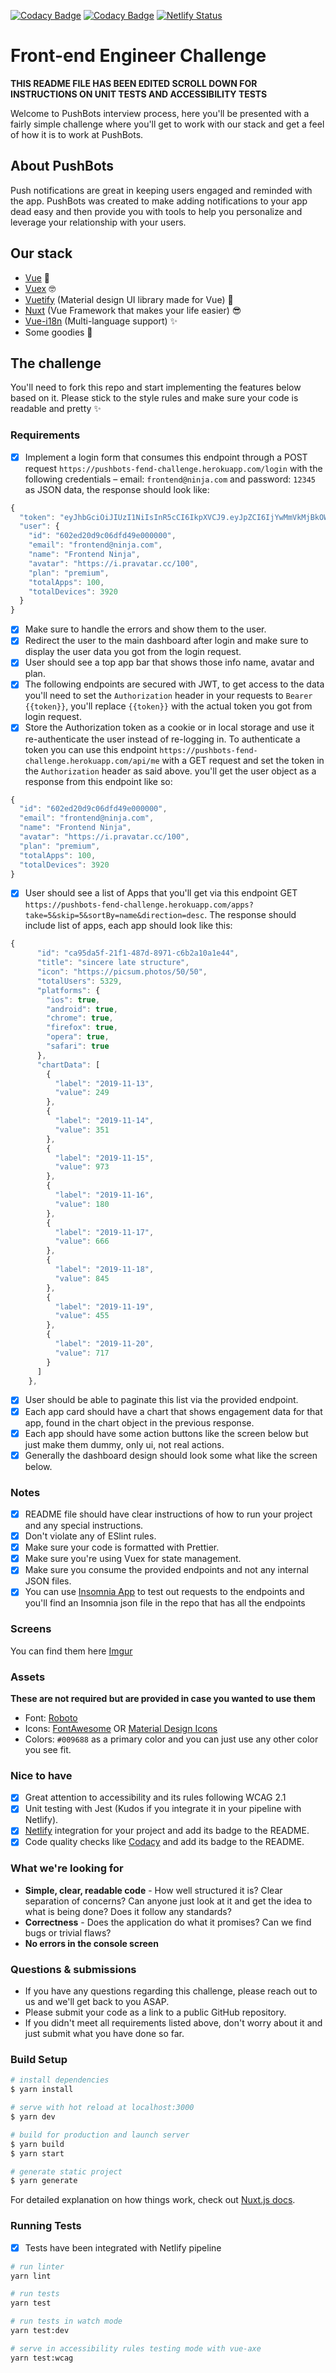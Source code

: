 [![Codacy Badge](https://api.codacy.com/project/badge/Grade/e346c9af012f48308019c58ea08983f1)](https://www.codacy.com/manual/zizohotot/frontend-challenge?utm_source=github.com&utm_medium=referral&utm_content=ziadalzarka/frontend-challenge&utm_campaign=Badge_Grade)
[![Codacy Badge](https://api.codacy.com/project/badge/Coverage/e346c9af012f48308019c58ea08983f1)](https://www.codacy.com/manual/zizohotot/frontend-challenge?utm_source=github.com&utm_medium=referral&utm_content=ziadalzarka/frontend-challenge&utm_campaign=Badge_Coverage)
[![Netlify Status](https://api.netlify.com/api/v1/badges/83897776-3c94-4daf-9169-dce296da2bc9/deploy-status)](https://app.netlify.com/sites/jolly-chandrasekhar-9f978b/deploys)

# Front-end Engineer Challenge

**THIS README FILE HAS BEEN EDITED SCROLL DOWN FOR INSTRUCTIONS ON UNIT TESTS AND ACCESSIBILITY TESTS**

Welcome to PushBots interview process, here you'll be presented with a fairly simple challenge where you'll get to work with our stack and get a feel of how it is to work at PushBots.

## About PushBots

Push notifications are great in keeping users engaged and reminded with the app. PushBots was created to make adding notifications to your app dead easy and then provide you with tools to help you personalize and leverage your relationship with your users.

## Our stack

-   [Vue](https://vuejs.org/) 🚀
-   [Vuex](https://vuex.vuejs.org/) 🤓
-   [Vuetify](http://vuetifyjs.com/) (Material design UI library made for Vue) 🎨
-   [Nuxt](https://nuxtjs.org/) (Vue Framework that makes your life easier) 😎
-   [Vue-i18n](https://kazupon.github.io/vue-i18n/) (Multi-language support) ✨
-   Some goodies 🎁

## The challenge

You'll need to fork this repo and start implementing the features below based on it.
Please stick to the style rules and make sure your code is readable and pretty ✨

### Requirements

-   [x] Implement a login form that consumes this endpoint through a POST request `https://pushbots-fend-challenge.herokuapp.com/login` with the following credentials – email: `frontend@ninja.com` and password: `12345` as JSON data, the response should look like:

```js
{
  "token": "eyJhbGciOiJIUzI1NiIsInR5cCI6IkpXVCJ9.eyJpZCI6IjYwMmVkMjBkOWMwNmRmZDQ5ZTAwMDAwMCIsImlhdCI6MTU3NDI0MzI2NywiZXhwIjoxNTc0MjU0MDY3fQ.kcaHD6m2seyKo27LeDHI-WpBAHl-c4awSIY3mEg2vQE",
  "user": {
    "id": "602ed20d9c06dfd49e000000",
    "email": "frontend@ninja.com",
    "name": "Frontend Ninja",
    "avatar": "https://i.pravatar.cc/100",
    "plan": "premium",
    "totalApps": 100,
    "totalDevices": 3920
  }
}
```

-   [x] Make sure to handle the errors and show them to the user.
-   [x] Redirect the user to the main dashboard after login and make sure to display the user data you got from the login request.
-   [x] User should see a top app bar that shows those info name, avatar and plan.
-   [x] The following endpoints are secured with JWT, to get access to the data you'll need to set the `Authorization` header in your requests to `Bearer {{token}}`, you'll replace `{{token}}` with the actual token you got from login request.
-   [x] Store the Authorization token as a cookie or in local storage and use it re-authenticate the user instead of re-logging in. To authenticate a token you can use this endpoint `https://pushbots-fend-challenge.herokuapp.com/api/me` with a GET request and set the token in the `Authorization` header as said above. you'll get the user object as a response from this endpoint like so:

```js
{
  "id": "602ed20d9c06dfd49e000000",
  "email": "frontend@ninja.com",
  "name": "Frontend Ninja",
  "avatar": "https://i.pravatar.cc/100",
  "plan": "premium",
  "totalApps": 100,
  "totalDevices": 3920
}
```

-   [x] User should see a list of Apps that you'll get via this endpoint GET `https://pushbots-fend-challenge.herokuapp.com/apps?take=5&skip=5&sortBy=name&direction=desc`. The response should include list of apps, each app should look like this:

```js
{
      "id": "ca95da5f-21f1-487d-8971-c6b2a10a1e44",
      "title": "sincere late structure",
      "icon": "https://picsum.photos/50/50",
      "totalUsers": 5329,
      "platforms": {
        "ios": true,
        "android": true,
        "chrome": true,
        "firefox": true,
        "opera": true,
        "safari": true
      },
      "chartData": [
        {
          "label": "2019-11-13",
          "value": 249
        },
        {
          "label": "2019-11-14",
          "value": 351
        },
        {
          "label": "2019-11-15",
          "value": 973
        },
        {
          "label": "2019-11-16",
          "value": 180
        },
        {
          "label": "2019-11-17",
          "value": 666
        },
        {
          "label": "2019-11-18",
          "value": 845
        },
        {
          "label": "2019-11-19",
          "value": 455
        },
        {
          "label": "2019-11-20",
          "value": 717
        }
      ]
    },
```

-   [x] User should be able to paginate this list via the provided endpoint.
-   [x] Each app card should have a chart that shows engagement data for that app, found in the chart object in the previous response.
-   [x] Each app should have some action buttons like the screen below but just make them dummy, only ui, not real actions.
-   [x] Generally the dashboard design should look some what like the screen below.

### Notes

-   [x] README file should have clear instructions of how to run your project and any special instructions.
-   [x] Don't violate any of ESlint rules.
-   [x] Make sure your code is formatted with Prettier.
-   [x] Make sure you're using Vuex for state management.
-   [x] Make sure you consume the provided endpoints and not any internal JSON files.
-   [x] You can use [Insomnia App](https://insomnia.rest/) to test out requests to the endpoints and you'll find an Insomnia json file in the repo that has all the endpoints

### Screens

You can find them here [Imgur](https://imgur.com/a/QggfTA7)

### Assets

**These are not required but are provided in case you wanted to use them**

-   Font: [Roboto](https://fonts.google.com/specimen/Roboto)
-   Icons: [FontAwesome](https://fontawesome.com/icons) OR [Material Design Icons](https://materialdesignicons.com/)
-   Colors: `#009688` as a primary color and you can just use any other color you see fit.

### Nice to have

-   [x] Great attention to accessibility and its rules following WCAG 2.1
-   [x] Unit testing with Jest (Kudos if you integrate it in your pipeline with Netlify).
-   [x] [Netlify](https://netlify.com/) integration for your project and add its badge to the README.
-   [x] Code quality checks like [Codacy](https://www.codacy.com/) and add its badge to the README.

### What we're looking for

-   **Simple, clear, readable code** - How well structured it is? Clear separation of concerns? Can anyone just look at it and get the idea to what is being done? Does it follow any standards?
-   **Correctness** - Does the application do what it promises? Can we find bugs or trivial flaws?
-   **No errors in the console screen**

### Questions & submissions

-   If you have any questions regarding this challenge, please reach out to us and we'll get back to you ASAP.
-   Please submit your code as a link to a public GitHub repository.
-   If you didn't meet all requirements listed above, don't worry about it and just submit what you have done so far.

### Build Setup

```bash
# install dependencies
$ yarn install

# serve with hot reload at localhost:3000
$ yarn dev

# build for production and launch server
$ yarn build
$ yarn start

# generate static project
$ yarn generate
```

For detailed explanation on how things work, check out [Nuxt.js docs](https://nuxtjs.org).

### Running Tests

-   [x] Tests have been integrated with Netlify pipeline

```bash
# run linter
yarn lint

# run tests
yarn test

# run tests in watch mode
yarn test:dev

# serve in accessibility rules testing mode with vue-axe
yarn test:wcag
```
